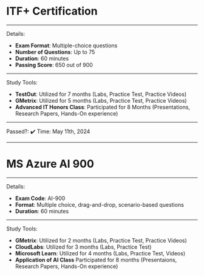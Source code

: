 # ITF+ Certification

---
Details:

- **Exam Format**: Multiple-choice questions
- **Number of Questions**: Up to 75
- **Duration**: 60 minutes
- **Passing Score**: 650 out of 900

---
Study Tools:

- **TestOut**: Utilized for 7 months (Labs, Practice Test, Practice Videos)
- **GMetrix**: Utilized for 5 months (Labs, Practice Test, Practice Videos)
- **Advanced IT Honors Class**: Participated for 8 Months (Presentations, Research Papers, Hands-On experience)

---
Passed?: ✔️
Time: May 11th, 2024

---

# MS Azure AI 900

---
Details: 

- **Exam Code**: AI-900
- **Format**: Multiple choice, drag-and-drop, scenario-based questions
- **Duration**: 60 minutes

---
Study Tools:

- **GMetrix**: Utilized for 2 months (Labs, Practice Test, Practice Videos)
- **CloudLabs**: Utilized for 3 months (Labs, Practice Test)
- **Microsoft Learn**: Utilized for 4 months (Labs, Practice Test, Videos)
-  **Application of AI Class** Participated for 8 months (Presentaions, Research Papers, Hands-On experience)
